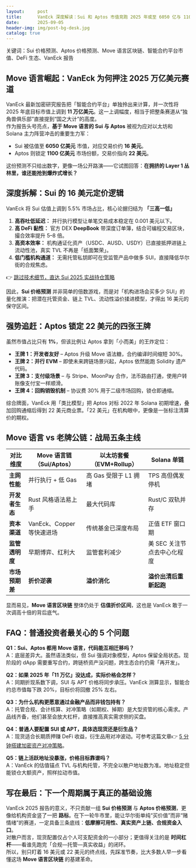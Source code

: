 ```yaml
---
layout:     post
title:      VanEck 深度解读：Sui 和 Aptos 市值竞跑 2025 年或至 6050 亿与 1100 亿美元
date:       2025-09-05
header-img: img/post-bg-desk.jpg
catalog: true
---
```


关键词：Sui 价格预测、Aptos 价格预测、Move 语言区块链、智能合约平台市值、DeFi 生态、VanEck 报告

## Move 语言崛起：VanEck 为何押注 2025 万亿美元赛道
VanEck 最新加密研究报告把「智能合约平台」单独拎出来计算，并一次性将 2025 年底目标市值上调到 **11 万亿美元**。这一上调幅度，相当于把整条赛道从“独角兽俱乐部”直接提到“国之大计”的高度。  
作为报告头号亮点，**基于 Move 语言的 Sui 与 Aptos** 被视为应对以太坊和 Solana 主力阵营冲击的重要生力军：  
- Sui 被估值至 **6050 亿美元** 市值，对应交易价约 **16 美元**。  
- Aptos 则锁定 **1100 亿美元** 市场份额，交易价指向 **22 美元**。  

这份预测不只给出数字，更像一场公开路演——它试图回答：**在拥挤的 Layer 1 丛林里，谁还能抢到爆炸式增长？**

## 深度拆解：Sui 的 16 美元定价逻辑
VanEck 将 Sui 估值上调到 5.5% 市场占比，核心论据归结为 **「三高一低」**  
1. **高吞吐低延迟：** 并行执行模型让单笔交易成本稳定在 0.001 美元以下。  
2. **高 DeFi 黏性：** 官方 DEX **DeepBook** 带深度订单簿，结合可编程交易区块，撮合效率提升 5–8 倍。  
3. **高资本效率：** 机构通证化资产（USDC、AUSD、USDY）已直接抵押进链上流动性池，真实 TVL 不再是「纸面繁荣」。  
4. **低门槛机构通道：** 无需托管私钥即可在受监管产品中做多 SUI，直接降低华尔街的合规焦虑。  

👉 [跳过技术细节，直达 Sui 2025 实战持仓策略](https://okxdog.com/)

因此，**Sui 价格预测** 并非简单的倍数游戏，而是对「机构进场会买多少 SUI」的量化推演：把潜在托管资金、链上 TVL、流动性溢价揉进模型，才得出 16 美元的保守区间。

## 强势追赶：Aptos 锁定 22 美元的四张王牌
虽然市值占比只有 **1%**，但该比例让 Aptos 拿到「小而美」的王炸定位：  
- **王牌 1：开发者友好** – Aptos 升级 Move 语法糖，合约编译时间缩短 30%。  
- **王牌 2：并行 EVM** – 即使未来跨链场景兴起，Aptos 依然能跑 Solidity 遗产代码。  
- **王牌 3：支付级场景** – 与 Stripe、MoonPay 合作，法币路由打通，使用户转账像支付宝一样顺滑。  
- **王牌 4：回购销毁机制** – 协议费 30% 用于二级市场回购，锁仓即通缩。  

综合牌面，VanEck 用「类比模型」把 Aptos 对标 2022 年 Solana 初期增速，叠加回购通缩后得到 22 美元商业票。「22 美元」在机构眼中，更像是一张标注清算价的期权。

## Move 语言 vs 老牌公链：战局五条主线
| 对比维度 | Move 语言链（Sui/Aptos） | 以太坊套餐（EVM+Rollup） | Solana 单链 |
|---|---|---|---|
| **主网性能** | 并行执行 + 低 Gas | 高 Gas 受限于 L1 拥堵 | TPS 高但偶发停机 |
| **开发者生态** | Rust 风格语法易上手 | 最大代码库 | Rust/C 双轨并存 |
| **资本渠道** | VanEck、Copper 等快速进场 | 传统基金已深度布局 | 正值 ETF 窗口期 |
| **监管透明度** | 早期博弈、红利大 | 监管套利减少 | 美 SEC 关注节点去中心化程度 |
| **市场预期差** | **折价逆袭** | **溢价消化** | **溢价出清后重新起跑** |

显而易见，**Move 语言区块链** 整体仍处于 **估值折价区间**，这也是 VanEck 敢于一次调高十倍的背后底气。

## FAQ：普通投资者最关心的 5 个问题

**Q1：Sui、Aptos 都用 Move 语言，代码能互相迁移吗？**  
A：底层差异大。虽然语法类似，但 Sui 强调对象模型，Aptos 保留全局状态。现阶段的 dApp 需要重写合约，跨链桥资产没问题，跨生态合约仍需「再开发」。

**Q2：如果 2025 年「11 万亿」没达成，实际价格会怎样？**  
A：同期折现系数下调，SUI 与 APT 价格将同步承压。VanEck 测算显示，智能合约总市值每下跌 20%，目标价将回撤 25% 左右。

**Q3：为什么机构更愿意通过金融产品而非钱包持有？**  
A：托管合规、会计核算、对冲策略（如期权、掉期）是大型资管的核心需求。产品线齐备，他们甚至会放大杠杆，直接推高真实需求侧的买盘。

**Q4：普通人要配置 SUI 或 APT，具体选现货还是衍生品？**  
A：现货适合长期质押赚 DeFi 收益，衍生品用对冲波动。可参考这篇文章👉 [5 分钟搭建加密资产对冲策略](https://okxdog.com/)。

**Q5：链上活跃地址没暴涨，价格目标靠谱吗？**  
A：VanEck 的估值锚点 TVL 与机构托管，不完全以散户地址数为准。地址稳定但能锁仓大额资产，照样拉动市值。

## 写在最后：下一个周期属于真正的基础设施
VanEck 2025 报告的意义，不只贡献一组 **Sui 价格预测** 与 **Aptos 价格预测**，更像给机构资金竖了一把 **路标**。在下一轮牛市里，能让华尔街单纯“买价值”而非“赌情绪”的赛道，一定具备三条底线：**低摩擦可用性、真实资产上链、合规资金入口**。  
对散户而言，现货配置仅占个人可支配资金的一小部分；更值得关注的是 **时间杠杆**——看谁先跑完「合规—托管—真实收益」的闭环。  
所以，别只盯着 16 美元或 22 美元的终点线，先踩准节奏，比大多数人早一步看懂这场 **Move 语言区块链** 的基建革命。